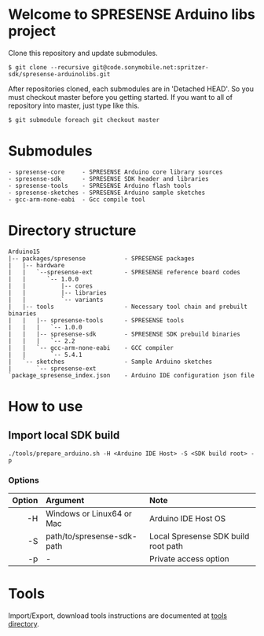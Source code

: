 # Welcome to SPRESENSE Arduino libs project

Clone this repository and update submodules.

```
$ git clone --recursive git@code.sonymobile.net:spritzer-sdk/spresense-arduinolibs.git
```

After repositories cloned, each submodules are in 'Detached HEAD'.
So you must checkout master before you getting started.
If you want to all of repository into master, just type like this.

```
$ git submodule foreach git checkout master
```

# Submodules

```
- spresense-core     - SPRESENSE Arduino core library sources
- spresense-sdk      - SPRESENSE SDK header and libraries
- spresense-tools    - SPRESENSE Arduino flash tools
- spresense-sketches - SPRESENSE Arduino sample sketches
- gcc-arm-none-eabi  - Gcc compile tool
```

# Directory structure

```
Arduino15
|-- packages/spresense           - SPRESENSE packages
|   |-- hardware
|   |   `--spresense-ext         - SPRESENSE reference board codes
|   |      `-- 1.0.0
|   |          |-- cores
|   |          |-- libraries
|   |          `-- variants
|   |-- tools                    - Necessary tool chain and prebuilt binaries
|   |   |-- spresense-tools      - SPRESENSE tools
|   |   |   `-- 1.0.0
|   |   |-- spresense-sdk        - SPRESENSE SDK prebuild binaries
|   |   |   `-- 2.2
|   |   `-- gcc-arm-none-eabi    - GCC compiler
|   |       `-- 5.4.1
|   `-- sketches                 - Sample Arduino sketches
|       `-- spresense-ext
`package_spresense_index.json    - Arduino IDE configuration json file
```

# How to use
## Import local SDK build

```
./tools/prepare_arduino.sh -H <Arduino IDE Host> -S <SDK build root> -p
```

### Options

| Option | Argument                   | Note                                |
|-------:|:---------------------------|:------------------------------------|
| -H     | Windows or Linux64 or Mac  | Arduino IDE Host OS                 |
| -S     | path/to/spresense-sdk-path | Local Spresense SDK build root path |
| -p     | -                          | Private access option               |

# Tools

Import/Export, download tools instructions are documented at [tools directory](http://code.sonymobile.net/spritzer-sdk/spresense-arduinolibs/tree/master/tools).
